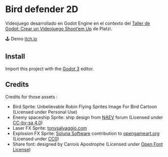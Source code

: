 # Bird defender 2D

Videojuego desarrollado en Godot Engine en el contexto del [Taller de Godot: Crear un Videojuego Shoot’em Up](https://platzi.com/cursos/godot-videojuegos2d/) de Platzi.

🕹️ Demo [itch.io](https://fllanquipichun.itch.io/bird-defender-2d)

## Install

Import this project with the [Godot 3](https://godotengine.org/) editor.

## Credits
Credits for those assets :
- Bird Sprite: Unbelievable Robin Flying Sprites Image For Bird Cartoon (Licensed under Personal Use)
- Enemy spaceship Sprite: ship design from [NAEV](https://naev.org/) forum (Licensed under [CC-by-sa 4.0](https://creativecommons.org/licenses/by-sa/4.0/))
- Laser FX Sprite: [tonysalvaggio.com](http://www.tonysalvaggio.com/?attachment_id=155)
- Explosion FX Sprite: [Soluna Software](https://opengameart.org/content/explosion-effects-and-more) contribution to [opengameart.org](https://opengameart.org) (Licensed under [CC0](https://creativecommons.org/share-your-work/public-domain/cc0/))
- Share font: designed by Carrois Apostrophe (Licensed under [Open Font License](https://scripts.sil.org/cms/scripts/page.php?site_id=nrsi&id=OFL))
